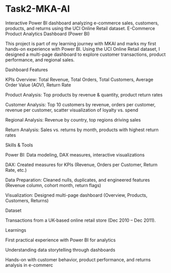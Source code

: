 # Task2-MKA-AI
Interactive Power BI dashboard analyzing e-commerce sales, customers, products, and returns using the UCI Online Retail dataset.
E-Commerce Product Analytics Dashboard (Power BI)

This project is part of my learning journey with MKAI and marks my first hands-on experience with Power BI. Using the UCI Online Retail dataset, I designed a multi-page dashboard to explore customer transactions, product performance, and regional sales.

 Dashboard Features

KPIs Overview: Total Revenue, Total Orders, Total Customers, Average Order Value (AOV), Return Rate

Product Analysis: Top products by revenue & quantity, product return rates

Customer Analysis: Top 10 customers by revenue, orders per customer, revenue per customer, scatter visualization of loyalty vs. spend

Regional Analysis: Revenue by country, top regions driving sales

Return Analysis: Sales vs. returns by month, products with highest return rates

 Skills & Tools

Power BI: Data modeling, DAX measures, interactive visualizations

DAX: Created measures for KPIs (Revenue, Orders per Customer, Return Rate, etc.)

Data Preparation: Cleaned nulls, duplicates, and engineered features (Revenue column, cohort month, return flags)

Visualization: Designed multi-page dashboard (Overview, Products, Customers, Returns)

 Dataset

Transactions from a UK-based online retail store (Dec 2010 – Dec 2011).

 Learnings

First practical experience with Power BI for analytics

Understanding data storytelling through dashboards

Hands-on with customer behavior, product performance, and returns analysis in e-commerc
